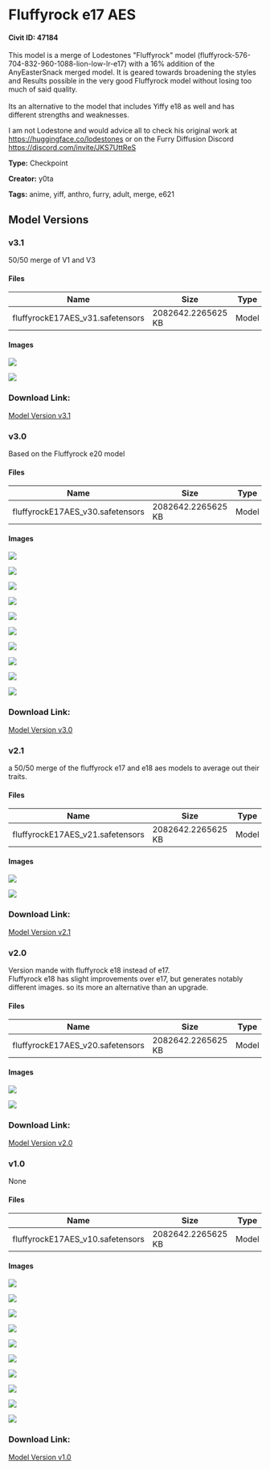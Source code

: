 # Fluffyrock e17 AES

#### Civit ID: 47184

<p>This model is a merge of Lodestones "Fluffyrock" model (fluffyrock-576-704-832-960-1088-lion-low-lr-e17) with a 16% addition of the AnyEasterSnack merged model. It is geared towards broadening the styles and Results possible in the very good Fluffyrock model without losing too much of said quality.<br /><br />Its an alternative to the model that includes Yiffy e18 as well and has different strengths and weaknesses.</p><p></p><p>I am not Lodestone and would advice all to check his original work at <a target="_blank" rel="ugc" href="https://huggingface.co/lodestones">https://huggingface.co/lodestones</a> or on the Furry Diffusion Discord <a target="_blank" rel="ugc" href="https://discord.com/invite/JKS7UttReS">https://discord.com/invite/JKS7UttReS</a></p>

**Type:** Checkpoint

**Creator:** y0ta

**Tags:** anime, yiff, anthro, furry, adult, merge, e621

## Model Versions

### v3.1

<p>50/50 merge of V1 and V3</p>

#### Files

| Name | Size | Type | Format | Download Url | AutoV1 | AutoV2 | SHA256 | CRC32 | BLAKE3 |
| --- | --- | --- | --- | --- | --- | --- | --- | --- | --- |
| fluffyrockE17AES_v31.safetensors | 2082642.2265625 KB | Model | SafeTensor | https://civitai.com/api/download/models/62444 | D02C9CBB | 1F78CAF6FF | 1F78CAF6FF9E4C0BE164B7B042104E477ADAA821BEFC22ED630EF08124B8B63C | 0EBB9BA0 | E70D6521C39F8819B08EA1C45FBB25B30A45F258E46DA03EC8E42A44FEC04139 |

#### Images

<p><img src="https://image.civitai.com/xG1nkqKTMzGDvpLrqFT7WA/3ea14367-a0c5-4994-a24e-f3e25b611694/width=450/688356.jpeg" /></p>

<p><img src="https://image.civitai.com/xG1nkqKTMzGDvpLrqFT7WA/24202b62-3785-4c8e-aa55-490886f8b58f/width=450/688357.jpeg" /></p>

### Download Link:

[Model Version v3.1](https://civitai.com/api/download/models/62444)

### v3.0

<p>Based on the Fluffyrock e20 model</p>

#### Files

| Name | Size | Type | Format | Download Url | AutoV1 | AutoV2 | SHA256 | CRC32 | BLAKE3 |
| --- | --- | --- | --- | --- | --- | --- | --- | --- | --- |
| fluffyrockE17AES_v30.safetensors | 2082642.2265625 KB | Model | SafeTensor | https://civitai.com/api/download/models/62374 | 3BB65107 | 836814A883 | 836814A88352DFDF845B987714E6A116087226346B98F0E41962023661F0D828 | 01CB1584 | 73B1AAF819E4D1DFB38067504178D3B175F0DB6EB4A51B612516746E59450AEB |

#### Images

<p><img src="https://image.civitai.com/xG1nkqKTMzGDvpLrqFT7WA/8a84d8e5-68b5-4f0a-bc4f-85da9b20981e/width=450/685854.jpeg" /></p>

<p><img src="https://image.civitai.com/xG1nkqKTMzGDvpLrqFT7WA/24907b70-ee7f-4d6f-be3b-a61a739e1f64/width=450/685848.jpeg" /></p>

<p><img src="https://image.civitai.com/xG1nkqKTMzGDvpLrqFT7WA/65d2a58b-8381-4e9b-a69a-b97a4ecb8a45/width=450/685859.jpeg" /></p>

<p><img src="https://image.civitai.com/xG1nkqKTMzGDvpLrqFT7WA/2a643c96-d921-4bb0-ad4d-fe78f3fd817d/width=450/685847.jpeg" /></p>

<p><img src="https://image.civitai.com/xG1nkqKTMzGDvpLrqFT7WA/eb3e67ae-9df4-44c0-bbb9-44532a88006e/width=450/685846.jpeg" /></p>

<p><img src="https://image.civitai.com/xG1nkqKTMzGDvpLrqFT7WA/a18378f2-c532-46f7-b79e-c15638b98203/width=450/685844.jpeg" /></p>

<p><img src="https://image.civitai.com/xG1nkqKTMzGDvpLrqFT7WA/2a39a67c-f49f-4d48-970b-d96e66fec571/width=450/685855.jpeg" /></p>

<p><img src="https://image.civitai.com/xG1nkqKTMzGDvpLrqFT7WA/0d3dcf6b-49a6-41fb-8dbc-4fff7a851a77/width=450/685857.jpeg" /></p>

<p><img src="https://image.civitai.com/xG1nkqKTMzGDvpLrqFT7WA/c7917d1e-cdcc-4bc2-8104-abdda3625fa4/width=450/685845.jpeg" /></p>

<p><img src="https://image.civitai.com/xG1nkqKTMzGDvpLrqFT7WA/907b88ac-0fdc-414a-9063-701017869b61/width=450/685856.jpeg" /></p>

### Download Link:

[Model Version v3.0](https://civitai.com/api/download/models/62374)

### v2.1

<p>a 50/50 merge of the fluffyrock e17 and e18 aes models to average out their traits.</p>

#### Files

| Name | Size | Type | Format | Download Url | AutoV1 | AutoV2 | SHA256 | CRC32 | BLAKE3 |
| --- | --- | --- | --- | --- | --- | --- | --- | --- | --- |
| fluffyrockE17AES_v21.safetensors | 2082642.2265625 KB | Model | SafeTensor | https://civitai.com/api/download/models/55357 | AECDDC64 | 08CD33C3A8 | 08CD33C3A8C785D2AB92C6B974B32FC541F9C7F2E2F10D7EF1D3D002AE4B8013 | DA95CCA4 | 37E1B4580454D0CB3FDE1DB425CB3359D2D0DC1983FBF69EC09325D6048824C5 |

#### Images

<p><img src="https://image.civitai.com/xG1nkqKTMzGDvpLrqFT7WA/a282f6bf-bd01-43df-f95a-e035dfe42000/width=450/599336.jpeg" /></p>

<p><img src="https://image.civitai.com/xG1nkqKTMzGDvpLrqFT7WA/b4f46cde-e8e9-4b25-f386-5b82448d7500/width=450/599348.jpeg" /></p>

### Download Link:

[Model Version v2.1](https://civitai.com/api/download/models/55357)

### v2.0

<p>Version mande with fluffyrock e18 instead of e17.<br />Fluffyrock e18 has slight improvements over e17, but generates notably different images. so its more an alternative than an upgrade.</p>

#### Files

| Name | Size | Type | Format | Download Url | AutoV1 | AutoV2 | SHA256 | CRC32 | BLAKE3 |
| --- | --- | --- | --- | --- | --- | --- | --- | --- | --- |
| fluffyrockE17AES_v20.safetensors | 2082642.2265625 KB | Model | SafeTensor | https://civitai.com/api/download/models/55346 | D74F2A8A | FF80C00F00 | FF80C00F00A79F1DA82AC23F7F2ED88EC4E8A7D0E3FACD73DF90A27EE024CD05 | C7C20568 | 9DE77EE6A244C0B7600CCF1C895701DEB7449F5A3B593D960C61FDA315E8FAF7 |

#### Images

<p><img src="https://image.civitai.com/xG1nkqKTMzGDvpLrqFT7WA/2646b51d-7401-4251-812b-bf5de2ae7500/width=450/599231.jpeg" /></p>

<p><img src="https://image.civitai.com/xG1nkqKTMzGDvpLrqFT7WA/e9c6d225-4d8c-4403-187e-03f84e99db00/width=450/599245.jpeg" /></p>

### Download Link:

[Model Version v2.0](https://civitai.com/api/download/models/55346)

### v1.0

None

#### Files

| Name | Size | Type | Format | Download Url | AutoV1 | AutoV2 | SHA256 | CRC32 | BLAKE3 |
| --- | --- | --- | --- | --- | --- | --- | --- | --- | --- |
| fluffyrockE17AES_v10.safetensors | 2082642.2265625 KB | Model | SafeTensor | https://civitai.com/api/download/models/51761 | 0FB542B7 | FF7FA77822 | FF7FA77822E5AF908108F5581E7442573A722C10120B26A943A966F652BC72A1 | 5132D242 | F07FC7EDFBC954C82F14E581F0A7F3B0044514241CF8EA9748CD3A8FB7621DF1 |

#### Images

<p><img src="https://image.civitai.com/xG1nkqKTMzGDvpLrqFT7WA/f1a292f4-2c91-459e-0898-d21c3d376200/width=450/557815.jpeg" /></p>

<p><img src="https://image.civitai.com/xG1nkqKTMzGDvpLrqFT7WA/4c57244a-48b4-483b-147b-557538f67700/width=450/557806.jpeg" /></p>

<p><img src="https://image.civitai.com/xG1nkqKTMzGDvpLrqFT7WA/75383d7c-6f0f-4d17-b1ae-9d4652b23600/width=450/557740.jpeg" /></p>

<p><img src="https://image.civitai.com/xG1nkqKTMzGDvpLrqFT7WA/09dd1c93-a562-4c95-1e5d-af5cd5726a00/width=450/557742.jpeg" /></p>

<p><img src="https://image.civitai.com/xG1nkqKTMzGDvpLrqFT7WA/94b43ac2-8ff3-46fd-dc3f-fede07f27900/width=450/557807.jpeg" /></p>

<p><img src="https://image.civitai.com/xG1nkqKTMzGDvpLrqFT7WA/c0177dce-92db-4c3a-76ee-ead02fda5400/width=450/557812.jpeg" /></p>

<p><img src="https://image.civitai.com/xG1nkqKTMzGDvpLrqFT7WA/22ab9285-58a7-430b-95df-de15ac5dde00/width=450/557813.jpeg" /></p>

<p><img src="https://image.civitai.com/xG1nkqKTMzGDvpLrqFT7WA/40bcbc51-9e5b-48d2-903c-a04e1fe6ca00/width=450/557808.jpeg" /></p>

<p><img src="https://image.civitai.com/xG1nkqKTMzGDvpLrqFT7WA/f7371043-de9a-477c-3d7f-0b48249fcf00/width=450/557789.jpeg" /></p>

<p><img src="https://image.civitai.com/xG1nkqKTMzGDvpLrqFT7WA/3674a8ea-8801-4fdb-92bf-62cc15d58d00/width=450/557814.jpeg" /></p>

### Download Link:

[Model Version v1.0](https://civitai.com/api/download/models/51761)

